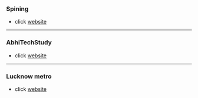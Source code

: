 ### Spining

- click [website](https://visitramsp.github.io/Metro-lko/demo6.html)
----
### AbhiTechStudy

- click [website](https://visitramsp.github.io/Metro-lko/AbhiTechstudy/index.html)
----
### Lucknow metro

- click [website](https://visitramsp.github.io/Metro-lko/metro/index.html)
